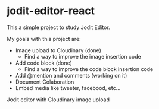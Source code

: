 # jodit-editor-react
This a simple project to study Jodit Editor.

My goals with this project are:
   - Image upload to Cloudinary (done)
      - Find a way to improve the image insertion code
   - Add code block (done)
      - Find a way to improve the code block insertion code
   - Add @mention and comments (working on it)
   - Document Colaboration
   - Embed media like tweeter, facebood, etc...


Jodit editor with Cloudinary image upload
